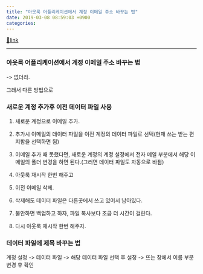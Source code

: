 ```yaml
---
title: "아웃룩 어플리케이션에서 계정 이메일 주소 바꾸는 법"
date: 2019-03-08 08:59:03 +0900
categories: 
---
```

[🔗link](http://www.mins01.com/mh/tech/read/1261)
***


### 아웃룩 어플리케이션에서 계정 이메일 주소 바꾸는 법

-&gt; 없더라.

그래서 다른 방법으로

### 새로운 계정 추가후 이전 데이터 파일 사용

1. 새로운 계정으로 이메일 추가.
1. 추가시 이메일의 데이터 파일을 이전 계정의 데이터 파일로 선택(현재 쓰는 받는 편지함을 선택하면 됨)
2. 이메일 추가 때 못했다면, 새로운 계정의 계정 설정에서 전자 메일 부분에서 해당 이메일의 폴더 변경을 하면 된다.(그러면 데이터 파일도 자동으로 바뀜)

3. 아웃룩 재시작 한번 해주고
4. 이전 이메일 삭제.
1. 삭제해도 데이터 파일은 다른곳에서 쓰고 있어서 남아있다.
1. 불안하면 백업하고 하자, 파일 복사보다 조금 더 시간이 걸린다.


6. 다시 아웃룩 재시작 한번 해주자.

  
### 데이터 파일에 제목 바꾸는 법

계정 설정 -&gt; 데이터 파일 -&gt; 해당 데이터 파일 선택 후 설정 -&gt; 뜨는 창에서 이름 부분 변경 후 확인



